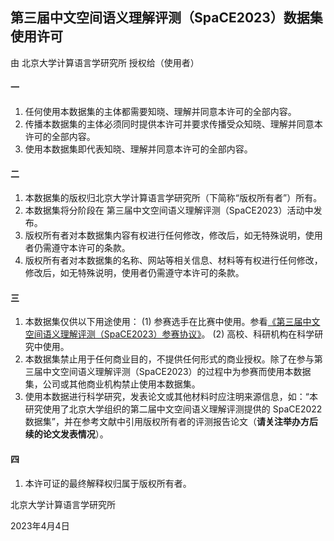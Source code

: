## 第三届中文空间语义理解评测（SpaCE2023）数据集使用许可



由 北京大学计算语言学研究所 授权给（使用者）



#### 一

1. 任何使用本数据集的主体都需要知晓、理解并同意本许可的全部内容。
2. 传播本数据集的主体必须同时提供本许可并要求传播受众知晓、理解并同意本许可的全部内容。
3. 使用本数据集即代表知晓、理解并同意本许可的全部内容。



#### 二

1. 本数据集的版权归北京大学计算语言学研究所（下简称“版权所有者”）所有。
2. 本数据集将分阶段在 第三届中文空间语义理解评测（SpaCE2023）活动中发布。
3. 版权所有者对本数据集内容有权进行任何修改，修改后，如无特殊说明，使用者仍需遵守本许可的条款。
4. 版权所有者对本数据集的名称、网站等相关信息、材料等有权进行任何修改，修改后，如无特殊说明，使用者仍需遵守本许可的条款。



#### 三

1. 本数据集仅供以下用途使用：
   (1) 参赛选手在比赛中使用。参看<a href="https://github.com/2030NLP/SpaCE2023/blob/main/agreements/Agreement.md" target="_blank">《第三届中文空间语义理解评测（SpaCE2023）参赛协议》</a>。
   (2) 高校、科研机构在科学研究中使用。
2. 本数据集禁止用于任何商业目的，不提供任何形式的商业授权。除了在参与第三届中文空间语义理解评测（SpaCE2023）的过程中为参赛而使用本数据集，公司或其他商业机构禁止使用本数据集。
3. 使用本数据进行科学研究，发表论文或其他材料时应注明来源信息，如：“本研究使用了北京大学组织的第二届中文空间语义理解评测提供的 SpaCE2022 数据集”，并在参考文献中引用版权所有者的评测报告论文（**请关注举办方后续的论文发表情况**）。



#### 四

1. 本许可证的最终解释权归属于版权所有者。





北京大学计算语言学研究所

2023年4月4日
